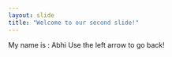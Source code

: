 ```yaml
---
layout: slide
title: "Welcome to our second slide!"
---
```

My name is : Abhi
Use the left arrow to go back!
